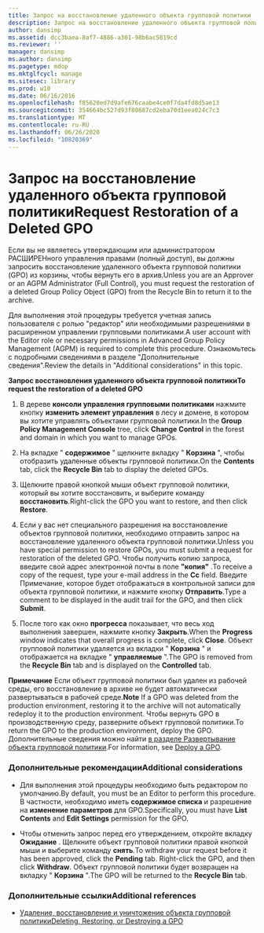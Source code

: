 ```yaml
---
title: Запрос на восстановление удаленного объекта групповой политики
description: Запрос на восстановление удаленного объекта групповой политики
author: dansimp
ms.assetid: dcc3baea-8af7-4886-a301-98b6ac5819cd
ms.reviewer: ''
manager: dansimp
ms.author: dansimp
ms.pagetype: mdop
ms.mktglfcycl: manage
ms.sitesec: library
ms.prod: w10
ms.date: 06/16/2016
ms.openlocfilehash: f85620ed7d9afe676caabe4ce0f7da4fd8d5ae13
ms.sourcegitcommit: 354664bc527d93f80687cd2eba70d1eea024c7c3
ms.translationtype: MT
ms.contentlocale: ru-RU
ms.lasthandoff: 06/26/2020
ms.locfileid: "10820369"
---
```

# <span data-ttu-id="ebff7-103">Запрос на восстановление удаленного объекта групповой политики</span><span class="sxs-lookup"><span data-stu-id="ebff7-103">Request Restoration of a Deleted GPO</span></span>


<span data-ttu-id="ebff7-104">Если вы не являетесь утверждающим или администратором РАСШИРЕНного управления правами (полный доступ), вы должны запросить восстановление удаленного объекта групповой политики (GPO) из корзины, чтобы вернуть его в архив.</span><span class="sxs-lookup"><span data-stu-id="ebff7-104">Unless you are an Approver or an AGPM Administrator (Full Control), you must request the restoration of a deleted Group Policy Object (GPO) from the Recycle Bin to return it to the archive.</span></span>

<span data-ttu-id="ebff7-105">Для выполнения этой процедуры требуется учетная запись пользователя с ролью "редактор" или необходимыми разрешениями в расширенном управлении групповыми политиками.</span><span class="sxs-lookup"><span data-stu-id="ebff7-105">A user account with the Editor role or necessary permissions in Advanced Group Policy Management (AGPM) is required to complete this procedure.</span></span> <span data-ttu-id="ebff7-106">Ознакомьтесь с подробными сведениями в разделе "Дополнительные сведения".</span><span class="sxs-lookup"><span data-stu-id="ebff7-106">Review the details in "Additional considerations" in this topic.</span></span>

**<span data-ttu-id="ebff7-107">Запрос восстановления удаленного объекта групповой политики</span><span class="sxs-lookup"><span data-stu-id="ebff7-107">To request the restoration of a deleted GPO</span></span>**

1.  <span data-ttu-id="ebff7-108">В дереве **консоли управления групповыми политиками** нажмите кнопку **изменить элемент управления** в лесу и домене, в котором вы хотите управлять объектами групповой политики.</span><span class="sxs-lookup"><span data-stu-id="ebff7-108">In the **Group Policy Management Console** tree, click **Change Control** in the forest and domain in which you want to manage GPOs.</span></span>

2.  <span data-ttu-id="ebff7-109">На вкладке " **содержимое** " щелкните вкладку " **Корзина** ", чтобы отобразить удаленные объекты групповой политики.</span><span class="sxs-lookup"><span data-stu-id="ebff7-109">On the **Contents** tab, click the **Recycle Bin** tab to display the deleted GPOs.</span></span>

3.  <span data-ttu-id="ebff7-110">Щелкните правой кнопкой мыши объект групповой политики, который вы хотите восстановить, и выберите команду **восстановить**.</span><span class="sxs-lookup"><span data-stu-id="ebff7-110">Right-click the GPO you want to restore, and then click **Restore**.</span></span>

4.  <span data-ttu-id="ebff7-111">Если у вас нет специального разрешения на восстановление объектов групповой политики, необходимо отправить запрос на восстановление удаленного объекта групповой политики.</span><span class="sxs-lookup"><span data-stu-id="ebff7-111">Unless you have special permission to restore GPOs, you must submit a request for restoration of the deleted GPO.</span></span> <span data-ttu-id="ebff7-112">Чтобы получить копию запроса, введите свой адрес электронной почты в поле **"копия"** .</span><span class="sxs-lookup"><span data-stu-id="ebff7-112">To receive a copy of the request, type your e-mail address in the **Cc** field.</span></span> <span data-ttu-id="ebff7-113">Введите Примечание, которое будет отображаться в контрольной записи для объекта групповой политики, и нажмите кнопку **Отправить**.</span><span class="sxs-lookup"><span data-stu-id="ebff7-113">Type a comment to be displayed in the audit trail for the GPO, and then click **Submit**.</span></span>

5.  <span data-ttu-id="ebff7-114">После того как окно **прогресса** показывает, что весь ход выполнения завершен, нажмите кнопку **Закрыть**.</span><span class="sxs-lookup"><span data-stu-id="ebff7-114">When the **Progress** window indicates that overall progress is complete, click **Close**.</span></span> <span data-ttu-id="ebff7-115">Объект групповой политики удаляется из вкладки " **Корзина** " и отображается на вкладке " **управляемые** ".</span><span class="sxs-lookup"><span data-stu-id="ebff7-115">The GPO is removed from the **Recycle Bin** tab and is displayed on the **Controlled** tab.</span></span>

<span data-ttu-id="ebff7-116">**Примечание**  Если объект групповой политики был удален из рабочей среды, его восстановление в архиве не будет автоматически развертываться в рабочей среде.</span><span class="sxs-lookup"><span data-stu-id="ebff7-116">**Note** If a GPO was deleted from the production environment, restoring it to the archive will not automatically redeploy it to the production environment.</span></span> <span data-ttu-id="ebff7-117">Чтобы вернуть GPO в производственную среду, разверните объект групповой политики.</span><span class="sxs-lookup"><span data-stu-id="ebff7-117">To return the GPO to the production environment, deploy the GPO.</span></span> <span data-ttu-id="ebff7-118">Дополнительные сведения можно найти [в разделе Развертывание объекта групповой политики](deploy-a-gpo-agpm30ops.md).</span><span class="sxs-lookup"><span data-stu-id="ebff7-118">For information, see [Deploy a GPO](deploy-a-gpo-agpm30ops.md).</span></span>

 

### <span data-ttu-id="ebff7-119">Дополнительные рекомендации</span><span class="sxs-lookup"><span data-stu-id="ebff7-119">Additional considerations</span></span>

-   <span data-ttu-id="ebff7-120">Для выполнения этой процедуры необходимо быть редактором по умолчанию.</span><span class="sxs-lookup"><span data-stu-id="ebff7-120">By default, you must be an Editor to perform this procedure.</span></span> <span data-ttu-id="ebff7-121">В частности, необходимо иметь **содержимое списка** и разрешение на **изменение параметров** для GPO.</span><span class="sxs-lookup"><span data-stu-id="ebff7-121">Specifically, you must have **List Contents** and **Edit Settings** permission for the GPO.</span></span>

-   <span data-ttu-id="ebff7-122">Чтобы отменить запрос перед его утверждением, откройте вкладку **Ожидание** . Щелкните объект групповой политики правой кнопкой мыши и выберите команду **снять**.</span><span class="sxs-lookup"><span data-stu-id="ebff7-122">To withdraw your request before it has been approved, click the **Pending** tab. Right-click the GPO, and then click **Withdraw**.</span></span> <span data-ttu-id="ebff7-123">Объект групповой политики будет возвращен на вкладку " **Корзина** ".</span><span class="sxs-lookup"><span data-stu-id="ebff7-123">The GPO will be returned to the **Recycle Bin** tab.</span></span>

### <span data-ttu-id="ebff7-124">Дополнительные ссылки</span><span class="sxs-lookup"><span data-stu-id="ebff7-124">Additional references</span></span>

-   [<span data-ttu-id="ebff7-125">Удаление, восстановление и уничтожение объекта групповой политики</span><span class="sxs-lookup"><span data-stu-id="ebff7-125">Deleting, Restoring, or Destroying a GPO</span></span>](deleting-restoring-or-destroying-a-gpo-agpm30ops.md)

 

 





